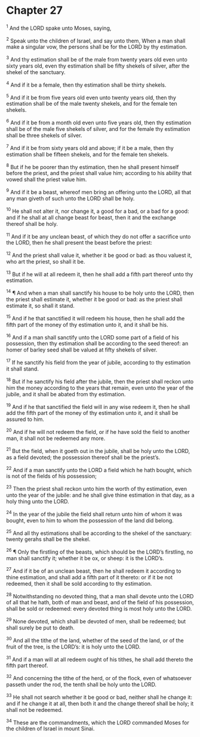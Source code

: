 # Chapter 27

<sup>1</sup> And the LORD spake unto Moses, saying, 

<sup>2</sup> Speak unto the children of Israel, and say unto them, When a man shall make a singular vow, the persons shall be for the LORD by thy estimation. 

<sup>3</sup> And thy estimation shall be of the male from twenty years old even unto sixty years old, even thy estimation shall be fifty shekels of silver, after the shekel of the sanctuary. 

<sup>4</sup> And if it be a female, then thy estimation shall be thirty shekels. 

<sup>5</sup> And if it be from five years old even unto twenty years old, then thy estimation shall be of the male twenty shekels, and for the female ten shekels. 

<sup>6</sup> And if it be from a month old even unto five years old, then thy estimation shall be of the male five shekels of silver, and for the female thy estimation shall be three shekels of silver. 

<sup>7</sup> And if it be from sixty years old and above; if it be a male, then thy estimation shall be fifteen shekels, and for the female ten shekels. 

<sup>8</sup> But if he be poorer than thy estimation, then he shall present himself before the priest, and the priest shall value him; according to his ability that vowed shall the priest value him. 

<sup>9</sup> And if it be a beast, whereof men bring an offering unto the LORD, all that any man giveth of such unto the LORD shall be holy. 

<sup>10</sup> He shall not alter it, nor change it, a good for a bad, or a bad for a good: and if he shall at all change beast for beast, then it and the exchange thereof shall be holy. 

<sup>11</sup> And if it be any unclean beast, of which they do not offer a sacrifice unto the LORD, then he shall present the beast before the priest: 

<sup>12</sup> And the priest shall value it, whether it be good or bad: as thou valuest it, who art the priest, so shall it be. 

<sup>13</sup> But if he will at all redeem it, then he shall add a fifth part thereof unto thy estimation. 

<sup>14</sup> ¶ And when a man shall sanctify his house to be holy unto the LORD, then the priest shall estimate it, whether it be good or bad: as the priest shall estimate it, so shall it stand. 

<sup>15</sup> And if he that sanctified it will redeem his house, then he shall add the fifth part of the money of thy estimation unto it, and it shall be his. 

<sup>16</sup> And if a man shall sanctify unto the LORD some part of a field of his possession, then thy estimation shall be according to the seed thereof: an homer of barley seed shall be valued at fifty shekels of silver. 

<sup>17</sup> If he sanctify his field from the year of jubile, according to thy estimation it shall stand. 

<sup>18</sup> But if he sanctify his field after the jubile, then the priest shall reckon unto him the money according to the years that remain, even unto the year of the jubile, and it shall be abated from thy estimation. 

<sup>19</sup> And if he that sanctified the field will in any wise redeem it, then he shall add the fifth part of the money of thy estimation unto it, and it shall be assured to him. 

<sup>20</sup> And if he will not redeem the field, or if he have sold the field to another man, it shall not be redeemed any more. 

<sup>21</sup> But the field, when it goeth out in the jubile, shall be holy unto the LORD, as a field devoted; the possession thereof shall be the priest’s. 

<sup>22</sup> And if a man sanctify unto the LORD a field which he hath bought, which is not of the fields of his possession; 

<sup>23</sup> Then the priest shall reckon unto him the worth of thy estimation, even unto the year of the jubile: and he shall give thine estimation in that day, as a holy thing unto the LORD. 

<sup>24</sup> In the year of the jubile the field shall return unto him of whom it was bought, even to him to whom the possession of the land did belong. 

<sup>25</sup> And all thy estimations shall be according to the shekel of the sanctuary: twenty gerahs shall be the shekel. 

<sup>26</sup> ¶ Only the firstling of the beasts, which should be the LORD’s firstling, no man shall sanctify it; whether it be ox, or sheep: it is the LORD’s. 

<sup>27</sup> And if it be of an unclean beast, then he shall redeem it according to thine estimation, and shall add a fifth part of it thereto: or if it be not redeemed, then it shall be sold according to thy estimation. 

<sup>28</sup> Notwithstanding no devoted thing, that a man shall devote unto the LORD of all that he hath, both of man and beast, and of the field of his possession, shall be sold or redeemed: every devoted thing is most holy unto the LORD. 

<sup>29</sup> None devoted, which shall be devoted of men, shall be redeemed; but shall surely be put to death. 

<sup>30</sup> And all the tithe of the land, whether of the seed of the land, or of the fruit of the tree, is the LORD’s: it is holy unto the LORD. 

<sup>31</sup> And if a man will at all redeem ought of his tithes, he shall add thereto the fifth part thereof. 

<sup>32</sup> And concerning the tithe of the herd, or of the flock, even of whatsoever passeth under the rod, the tenth shall be holy unto the LORD. 

<sup>33</sup> He shall not search whether it be good or bad, neither shall he change it: and if he change it at all, then both it and the change thereof shall be holy; it shall not be redeemed. 

<sup>34</sup> These are the commandments, which the LORD commanded Moses for the children of Israel in mount Sinai. 

